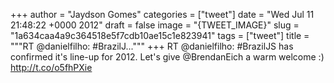 
+++
author = "Jaydson Gomes"
categories = ["tweet"]
date = "Wed Jul 11 21:48:22 +0000 2012"
draft = false
image = "{TWEET_IMAGE}"
slug = "1a634caa4a9c364518e5f7cdb10ae15c1e823941"
tags = ["tweet"]
title = """RT @danielfilho: #BrazilJ..."""
+++
RT @danielfilho: #BrazilJS has confirmed it's line-up for 2012. Let's give @BrendanEich a warm welcome :) http://t.co/o5fhPXie
